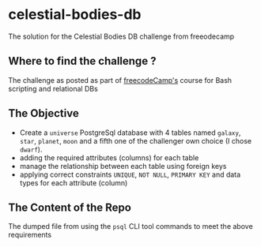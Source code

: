 # celestial-bodies-db
The solution for the Celestial Bodies DB challenge from freeodecamp

## Where to find the challenge ?
The challenge as posted as part of [freecodeCamp's](https://www.freecodecamp.org/learn/relational-database/build-a-celestial-bodies-database-project/build-a-celestial-bodies-database) course for Bash scripting and relational DBs

## The Objective
- Create a `universe` PostgreSql database with 4 tables named `galaxy`, `star`, `planet`, `moon` and a fifth one of the challenger own choice (I chose `dwarf`).
- adding the required attributes (columns) for each table
- manage the relationship between each table using foreign keys
- applying correct constraints `UNIQUE`, `NOT NULL`, `PRIMARY KEY` and data types for each attribute (column)

## The Content of the Repo
The dumped file from using the `psql` CLI tool commands to meet the above requirements
